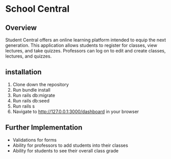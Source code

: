 # School Central

## Overview

Student Central offers an online learning platform intended to equip the next generation. This application allows students to register for classes, view lectures, and take quizzes. Professors can log on to edit and create classes, lectures, and quizzes.

## installation

1. Clone down the repository
2. Run bundle install
3. Run rails db:migrate
4. Run rails db:seed
5. Run rails s
6. Navigate to http://127.0.0.1:3000/dashboard in your browser

## Further Implementation

- Validations for forms
- Ability for professors to add students into their classes
- Ability for students to see their overall class grade